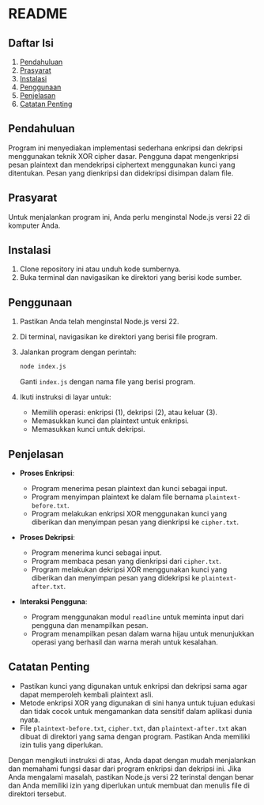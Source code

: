 
# README

## Daftar Isi
1. [Pendahuluan](#pendahuluan)
2. [Prasyarat](#prasyarat)
3. [Instalasi](#instalasi)
4. [Penggunaan](#penggunaan)
5. [Penjelasan](#penjelasan)
6. [Catatan Penting](#catatan-penting)

## Pendahuluan
Program ini menyediakan implementasi sederhana enkripsi dan dekripsi menggunakan teknik XOR cipher dasar. Pengguna dapat mengenkripsi pesan plaintext dan mendekripsi ciphertext menggunakan kunci yang ditentukan. Pesan yang dienkripsi dan didekripsi disimpan dalam file.

## Prasyarat
Untuk menjalankan program ini, Anda perlu menginstal Node.js versi 22 di komputer Anda.

## Instalasi
1. Clone repository ini atau unduh kode sumbernya.
2. Buka terminal dan navigasikan ke direktori yang berisi kode sumber.

## Penggunaan
1. Pastikan Anda telah menginstal Node.js versi 22.
2. Di terminal, navigasikan ke direktori yang berisi file program.
3. Jalankan program dengan perintah:
   ```bash
   node index.js
   ```
   Ganti `index.js` dengan nama file yang berisi program.

4. Ikuti instruksi di layar untuk:
   - Memilih operasi: enkripsi (1), dekripsi (2), atau keluar (3).
   - Memasukkan kunci dan plaintext untuk enkripsi.
   - Memasukkan kunci untuk dekripsi.

## Penjelasan
- **Proses Enkripsi**:
  - Program menerima pesan plaintext dan kunci sebagai input.
  - Program menyimpan plaintext ke dalam file bernama `plaintext-before.txt`.
  - Program melakukan enkripsi XOR menggunakan kunci yang diberikan dan menyimpan pesan yang dienkripsi ke `cipher.txt`.

- **Proses Dekripsi**:
  - Program menerima kunci sebagai input.
  - Program membaca pesan yang dienkripsi dari `cipher.txt`.
  - Program melakukan dekripsi XOR menggunakan kunci yang diberikan dan menyimpan pesan yang didekripsi ke `plaintext-after.txt`.

- **Interaksi Pengguna**:
  - Program menggunakan modul `readline` untuk meminta input dari pengguna dan menampilkan pesan.
  - Program menampilkan pesan dalam warna hijau untuk menunjukkan operasi yang berhasil dan warna merah untuk kesalahan.

## Catatan Penting
- Pastikan kunci yang digunakan untuk enkripsi dan dekripsi sama agar dapat memperoleh kembali plaintext asli.
- Metode enkripsi XOR yang digunakan di sini hanya untuk tujuan edukasi dan tidak cocok untuk mengamankan data sensitif dalam aplikasi dunia nyata.
- File `plaintext-before.txt`, `cipher.txt`, dan `plaintext-after.txt` akan dibuat di direktori yang sama dengan program. Pastikan Anda memiliki izin tulis yang diperlukan.

Dengan mengikuti instruksi di atas, Anda dapat dengan mudah menjalankan dan memahami fungsi dasar dari program enkripsi dan dekripsi ini. Jika Anda mengalami masalah, pastikan Node.js versi 22 terinstal dengan benar dan Anda memiliki izin yang diperlukan untuk membuat dan menulis file di direktori tersebut.
